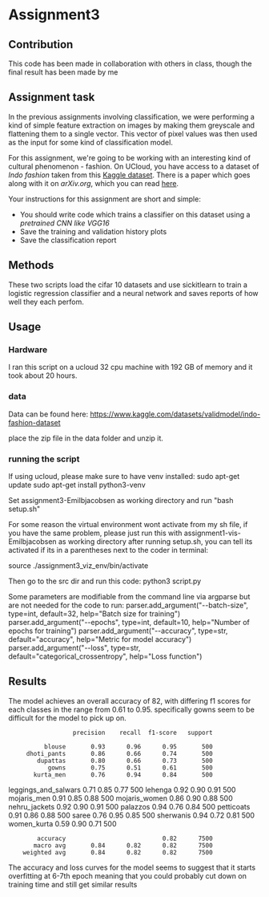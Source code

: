 # Assignment3

## Contribution
This code has been made in collaboration with others in class, though the final result has been made by me

## Assignment task

In the previous assignments involving classification, we were performing a kind of simple feature extraction on images by making them greyscale and flattening them to a single vector. This vector of pixel values was then used as the input for some kind of classification model.

For this assignment, we're going to be working with an interesting kind of cultural phenomenon - fashion. On UCloud, you have access to a dataset of *Indo fashion* taken from this [Kaggle dataset](https://www.kaggle.com/datasets/validmodel/indo-fashion-dataset). There is a paper which goes along with it on *arXiv.org*, which you can read [here](https://arxiv.org/abs/2104.02830).

Your instructions for this assignment are short and simple:

- You should write code which trains a classifier on this dataset using a *pretrained CNN like VGG16*
- Save the training and validation history plots
- Save the classification report


## Methods

These two scripts load the cifar 10 datasets and use sickitlearn to train a logistic regression classifier and a neural network and saves reports of how well they each perfom.

## Usage

### Hardware
I ran this script on a ucloud 32 cpu machine with 192 GB of memory and it took about 20 hours.


### data
Data can be found here: 
https://www.kaggle.com/datasets/validmodel/indo-fashion-dataset

place the zip file in the data folder and unzip it. 


### running the script
If using ucloud, please make sure to have venv installed:
sudo apt-get update
sudo apt-get install python3-venv

Set assignment3-Emilbjacobsen as working directory and run "bash setup.sh"

For some reason the virtual environment wont activate from my sh file, if you have the same problem, please just run this with assignment1-vis-Emilbjacobsen as working directory after running setup.sh, you can tell its activated if its in a parentheses next to the coder in terminal:

source ./assignment3_viz_env/bin/activate

Then go to the src dir and run this code:
python3 script.py

Some parameters are modifiable from the command line via argparse but are not needed for the code to run:
parser.add_argument("--batch-size", type=int, default=32, help="Batch size for training")
parser.add_argument("--epochs", type=int, default=10, help="Number of epochs for training")
parser.add_argument("--accuracy", type=str, default="accuracy", help="Metric for model accuracy")
parser.add_argument("--loss", type=str, default="categorical_crossentropy", help="Loss function")

## Results
The model achieves an overall accuracy of 82, with differing f1 scores for each classes in the range from 0.61 to 0.95. specifically gowns seem to be difficult for the model to pick up on.

                      precision    recall  f1-score   support

              blouse       0.93      0.96      0.95       500
         dhoti_pants       0.86      0.66      0.74       500
            dupattas       0.80      0.66      0.73       500
               gowns       0.75      0.51      0.61       500
           kurta_men       0.76      0.94      0.84       500
leggings_and_salwars       0.71      0.85      0.77       500
             lehenga       0.92      0.90      0.91       500
         mojaris_men       0.91      0.85      0.88       500
       mojaris_women       0.86      0.90      0.88       500
       nehru_jackets       0.92      0.90      0.91       500
            palazzos       0.94      0.76      0.84       500
          petticoats       0.91      0.86      0.88       500
               saree       0.76      0.95      0.85       500
           sherwanis       0.94      0.72      0.81       500
         women_kurta       0.59      0.90      0.71       500

            accuracy                           0.82      7500
           macro avg       0.84      0.82      0.82      7500
        weighted avg       0.84      0.82      0.82      7500

The accuracy and loss curves for the model seems to suggest that it starts overfitting at 6-7th epoch meaning that you could probably cut down on training time and still get similar results